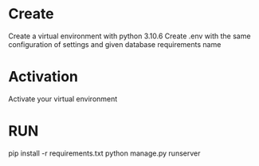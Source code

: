 # Create
Create a virtual environment with python 3.10.6
Create .env with the same configuration of settings and given database requirements name

# Activation
Activate your virtual environment

# RUN
pip install -r requirements.txt
python manage.py runserver